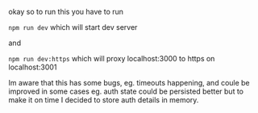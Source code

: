 okay so to run this you have to run

`npm run dev` which will start dev server

and 

`npm run dev:https` which will proxy localhost:3000 to https on localhost:3001

Im aware that this has some bugs, eg. timeouts happening, and coule be improved in some cases eg. auth state could be persisted better but to make it on time I decided to store auth details in memory.

